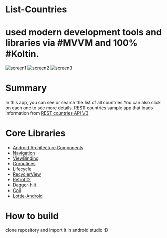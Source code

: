 # List-Countries 
# used modern development tools and libraries via #MVVM and 100% #Koltin.


![screen1](https://user-images.githubusercontent.com/15521116/196532016-ca95f6c1-5f07-4cb9-8776-298857f0a5fb.png)
![screen2](https://user-images.githubusercontent.com/15521116/196532024-5200faee-a9ed-4be7-b911-e15b5ba75590.png)
![screen3](https://user-images.githubusercontent.com/15521116/196532038-6c8c6378-bdfa-4b83-9edb-8f97a01f20c5.png)

# Summary
In this app, you can see or search the list of all countries.You can also click on each one to see more details.
REST countries sample app that loads information from [REST countries API V3](https://restcountries.com/#api-endpoints-v3-all)

# Core Libraries
- [Android Architecture Components](https://developer.android.com/topic/libraries/architecture/)
- [Navigation](https://developer.android.com/guide/navigation/navigation-getting-started)
- [ViewBinding](https://developer.android.com/topic/libraries/view-binding)  
- [Coroutines](https://developer.android.com/kotlin/coroutines)
- [Lifecycle](https://developer.android.com/jetpack/androidx/releases/lifecycle)
- [RecyclerView](https://developer.android.com/develop/ui/views/layout/recyclerview)
- [Retrofit2](http://square.github.io/retrofit/)
- [Dagger-hilt](https://dagger.dev/hilt/)
- [Coil](https://coil-kt.github.io/coil/)
- [Lottie-Android](https://lottiefiles.com/blog/working-with-lottie/getting-started-with-lottie-animations-in-android-app/)

# How to build
 clone repository and import it in android studio  :D
